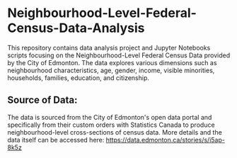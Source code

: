 # Neighbourhood-Level-Federal-Census-Data-Analysis

This repository contains data analysis project and Jupyter Notebooks scripts focusing on the Neighbourhood-Level Federal Census Data provided by the City of Edmonton. The data explores various dimensions such as neighbourhood characteristics, age, gender, income, visible minorities, households, families, education, and citizenship.

## Source of Data:
The data is sourced from the City of Edmonton's open data portal and specifically from their custom orders with Statistics Canada to produce neighbourhood-level cross-sections of census data. More details and the data itself can be accessed here: https://data.edmonton.ca/stories/s/i5ap-8k5z

